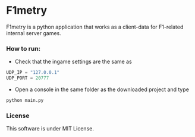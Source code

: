 # F1metry

F1metry is a python application that works as a client-data for F1-related internal server games.

### How to run:

- Check that the ingame settings are the same as
```python
UDP_IP = "127.0.0.1"
UDP_PORT = 20777
```

- Open a console in the same folder as the downloaded project and type

```bash
python main.py
```
  
### License

This software is under MIT License.
